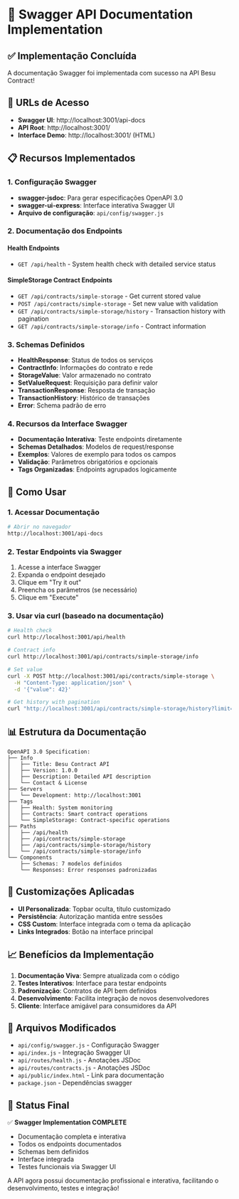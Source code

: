 # 📖 Swagger API Documentation Implementation

## ✅ Implementação Concluída

A documentação Swagger foi implementada com sucesso na API Besu Contract!

## 🔗 URLs de Acesso

- **Swagger UI**: http://localhost:3001/api-docs
- **API Root**: http://localhost:3001/
- **Interface Demo**: http://localhost:3001/ (HTML)

## 📋 Recursos Implementados

### 1. Configuração Swagger
- **swagger-jsdoc**: Para gerar especificações OpenAPI 3.0
- **swagger-ui-express**: Interface interativa Swagger UI
- **Arquivo de configuração**: `api/config/swagger.js`

### 2. Documentação dos Endpoints

#### Health Endpoints
- `GET /api/health` - System health check with detailed service status

#### SimpleStorage Contract Endpoints
- `GET /api/contracts/simple-storage` - Get current stored value
- `POST /api/contracts/simple-storage` - Set new value with validation
- `GET /api/contracts/simple-storage/history` - Transaction history with pagination
- `GET /api/contracts/simple-storage/info` - Contract information

### 3. Schemas Definidos

- **HealthResponse**: Status de todos os serviços
- **ContractInfo**: Informações do contrato e rede
- **StorageValue**: Valor armazenado no contrato
- **SetValueRequest**: Requisição para definir valor
- **TransactionResponse**: Resposta de transação
- **TransactionHistory**: Histórico de transações
- **Error**: Schema padrão de erro

### 4. Recursos da Interface Swagger

- **Documentação Interativa**: Teste endpoints diretamente
- **Schemas Detalhados**: Modelos de request/response
- **Exemplos**: Valores de exemplo para todos os campos
- **Validação**: Parâmetros obrigatórios e opcionais
- **Tags Organizadas**: Endpoints agrupados logicamente

## 🎯 Como Usar

### 1. Acessar Documentação
```bash
# Abrir no navegador
http://localhost:3001/api-docs
```

### 2. Testar Endpoints via Swagger
1. Acesse a interface Swagger
2. Expanda o endpoint desejado
3. Clique em "Try it out"
4. Preencha os parâmetros (se necessário)
5. Clique em "Execute"

### 3. Usar via curl (baseado na documentação)
```bash
# Health check
curl http://localhost:3001/api/health

# Contract info
curl http://localhost:3001/api/contracts/simple-storage/info

# Set value
curl -X POST http://localhost:3001/api/contracts/simple-storage \
  -H "Content-Type: application/json" \
  -d '{"value": 42}'

# Get history with pagination
curl "http://localhost:3001/api/contracts/simple-storage/history?limit=5&offset=0"
```

## 📊 Estrutura da Documentação

```
OpenAPI 3.0 Specification:
├── Info
│   ├── Title: Besu Contract API
│   ├── Version: 1.0.0
│   ├── Description: Detailed API description
│   └── Contact & License
├── Servers
│   └── Development: http://localhost:3001
├── Tags
│   ├── Health: System monitoring
│   ├── Contracts: Smart contract operations
│   └── SimpleStorage: Contract-specific operations
├── Paths
│   ├── /api/health
│   ├── /api/contracts/simple-storage
│   ├── /api/contracts/simple-storage/history
│   └── /api/contracts/simple-storage/info
└── Components
    ├── Schemas: 7 modelos definidos
    └── Responses: Error responses padronizadas
```

## 🎨 Customizações Aplicadas

- **UI Personalizada**: Topbar oculta, título customizado
- **Persistência**: Autorização mantida entre sessões
- **CSS Custom**: Interface integrada com o tema da aplicação
- **Links Integrados**: Botão na interface principal

## 📈 Benefícios da Implementação

1. **Documentação Viva**: Sempre atualizada com o código
2. **Testes Interativos**: Interface para testar endpoints
3. **Padronização**: Contratos de API bem definidos
4. **Desenvolvimento**: Facilita integração de novos desenvolvedores
5. **Cliente**: Interface amigável para consumidores da API

## 🔧 Arquivos Modificados

- `api/config/swagger.js` - Configuração Swagger
- `api/index.js` - Integração Swagger UI
- `api/routes/health.js` - Anotações JSDoc
- `api/routes/contracts.js` - Anotações JSDoc
- `api/public/index.html` - Link para documentação
- `package.json` - Dependências swagger

## 🚀 Status Final

✅ **Swagger Implementation COMPLETE**

- Documentação completa e interativa
- Todos os endpoints documentados
- Schemas bem definidos
- Interface integrada
- Testes funcionais via Swagger UI

A API agora possui documentação profissional e interativa, facilitando o desenvolvimento, testes e integração!
